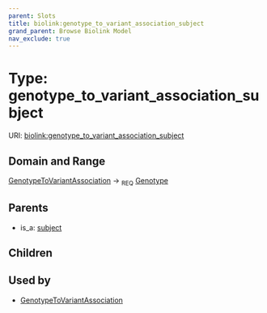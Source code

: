 ```yaml
---
parent: Slots
title: biolink:genotype_to_variant_association_subject
grand_parent: Browse Biolink Model
nav_exclude: true
---
```


# Type: genotype_to_variant_association_subject




URI: [biolink:genotype_to_variant_association_subject](https://w3id.org/biolink/vocab/genotype_to_variant_association_subject)

## Domain and Range

[GenotypeToVariantAssociation](GenotypeToVariantAssociation.md) ->  <sub>REQ</sub> [Genotype](Genotype.md)

## Parents

 *  is_a: [subject](subject.md)

## Children


## Used by

 * [GenotypeToVariantAssociation](GenotypeToVariantAssociation.md)
